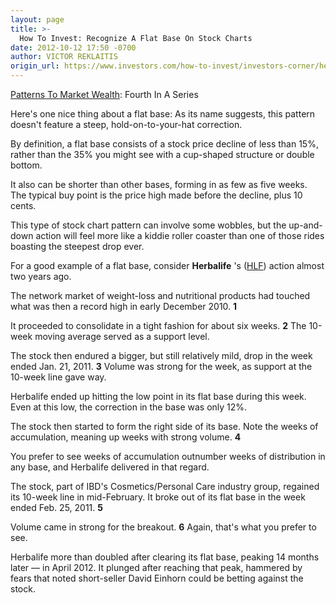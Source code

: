 ```yaml
---
layout: page
title: >-
  How To Invest: Recognize A Flat Base On Stock Charts
date: 2012-10-12 17:50 -0700
author: VICTOR REKLAITIS
origin_url: https://www.investors.com/how-to-invest/investors-corner/herbalife-provided-example-of-flat-base
---
```





[Patterns To Market Wealth](http://news.investors.com/special-report/627625-patterns-to-market-wealth.aspx): Fourth In A Series


Here's one nice thing about a flat base: As its name suggests, this pattern doesn't feature a steep, hold-on-to-your-hat correction.


By definition, a flat base consists of a stock price decline of less than 15%, rather than the 35% you might see with a cup-shaped structure or double bottom.


It also can be shorter than other bases, forming in as few as five weeks. The typical buy point is the price high made before the decline, plus 10 cents.


This type of stock chart pattern can involve some wobbles, but the up-and-down action will feel more like a kiddie roller coaster than one of those rides boasting the steepest drop ever.


For a good example of a flat base, consider **Herbalife** 's ([HLF](https://research.investors.com/quote.aspx?symbol=HLF)) action almost two years ago.


The network market of weight-loss and nutritional products had touched what was then a record high in early December 2010. **1**


It proceeded to consolidate in a tight fashion for about six weeks.  **2** The 10-week moving average served as a support level.


The stock then endured a bigger, but still relatively mild, drop in the week ended Jan. 21, 2011. **3** Volume was strong for the week, as support at the 10-week line gave way.


Herbalife ended up hitting the low point in its flat base during this week. Even at this low, the correction in the base was only 12%.


The stock then started to form the right side of its base. Note the weeks of accumulation, meaning up weeks with strong volume. **4**


You prefer to see weeks of accumulation outnumber weeks of distribution in any base, and Herbalife delivered in that regard.


The stock, part of IBD's Cosmetics/Personal Care industry group, regained its 10-week line in mid-February. It broke out of its flat base in the week ended Feb. 25, 2011. **5**


Volume came in strong for the breakout.  **6** Again, that's what you prefer to see.


Herbalife more than doubled after clearing its flat base, peaking 14 months later — in April 2012. It plunged after reaching that peak, hammered by fears that noted short-seller David Einhorn could be betting against the stock.




